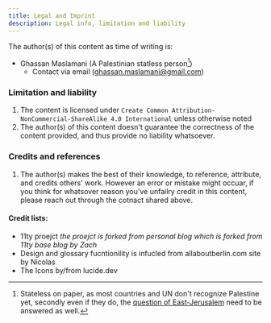 ```yaml
---
title: Legal and Imprint
description: Legal info, limitation and liability
---
```

The author(s) of this content as time of writing is:

- Ghassan Maslamani (A Palestinian statless person[^1]) 
	- Contact via email (ghassan.maslamani@gmail.com)
### Limitation and liability 
1. The content is licensed under `Create Common Attribution-NonCommercial-ShareAlike 4.0 International` unless otherwise noted
2. The author(s) of this content doesn't guarantee the correctness of the content provided, and thus provide no liability whatsoever. 

### Credits and references 

1. The author(s) makes the best of their knowledge, to reference, attribute, and credits others' work. However an error or mistake might occuar, if you think for whatsover reason you've unfailry credit in this content, please reach out through the cotnact shared above.

#### Credit lists:
 - 11ty proejct _the proejct is forked from personal blog which is forked from 11ty base blog by Zach_
 - Design and glossary fucntionility is infucled from allaboutberlin.com site by Nicolas
 - The Icons by/from lucide.dev

[^1]: Stateless on paper, as most countries and UN don't recognize Palestine yet, secondly even if they do, the [question of East-Jerusalem](https://www.un.org/unispal/document/auto-insert-203463/) need to be answered as well.      